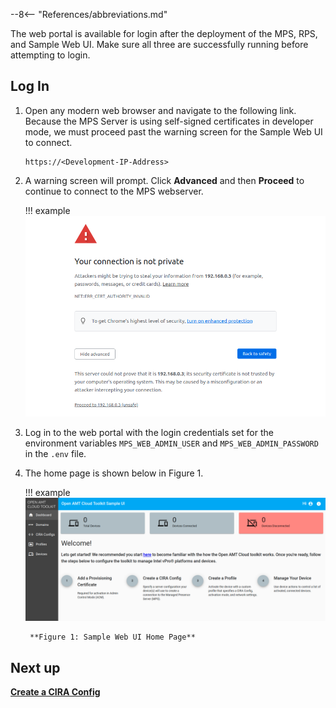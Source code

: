 --8<-- "References/abbreviations.md"

The web portal is available for login after the deployment of the MPS, RPS, and Sample Web UI. Make sure all three are successfully running before attempting to login.

## Log In

1. Open any modern web browser and navigate to the following link. Because the MPS Server is using self-signed certificates in developer mode, we must proceed past the warning screen for the Sample Web UI to connect.

    ```
    https://<Development-IP-Address>
    ```

2.  A warning screen will prompt. Click **Advanced** and then **Proceed** to continue to connect to the MPS webserver.

    !!! example
        [![MPS Warning](../assets/images/selfSignedConnect.png)](../assets/images/selfSignedConnect.png)


3. Log in to the web portal with the login credentials set for the environment variables `MPS_WEB_ADMIN_USER` and `MPS_WEB_ADMIN_PASSWORD` in the `.env` file.


4. The home page is shown below in Figure 1.

    !!! example
        [![WebUI](../assets/images/WebUI_Home.png)](../assets/images/WebUI_Home.png)

        **Figure 1: Sample Web UI Home Page**

## Next up
**[Create a CIRA Config](createCIRAConfig.md)**
